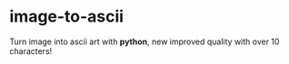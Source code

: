 # image-to-ascii
Turn image into ascii art with <b>python</b>, new improved quality with over 10 characters!
